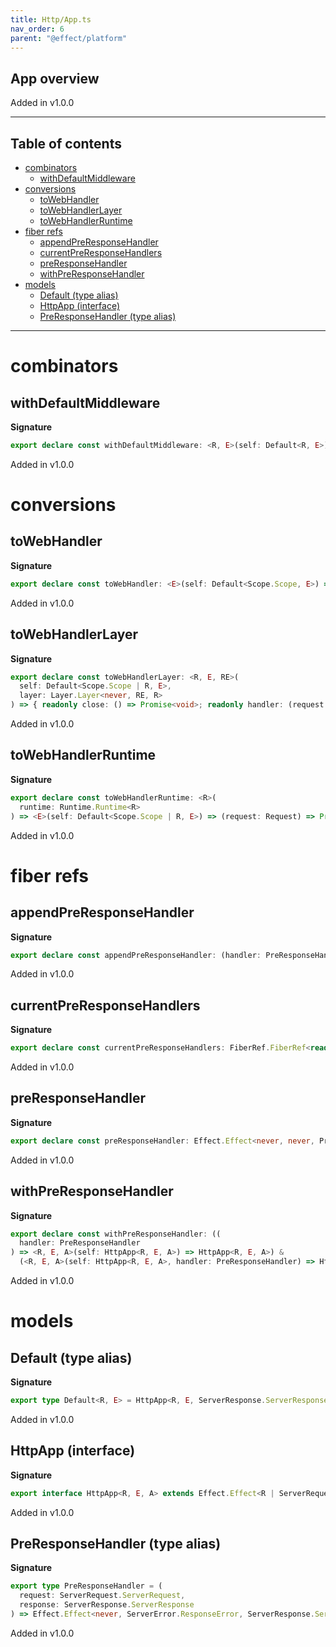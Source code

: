 ```yaml
---
title: Http/App.ts
nav_order: 6
parent: "@effect/platform"
---
```


## App overview

Added in v1.0.0

---

<h2 class="text-delta">Table of contents</h2>

- [combinators](#combinators)
  - [withDefaultMiddleware](#withdefaultmiddleware)
- [conversions](#conversions)
  - [toWebHandler](#towebhandler)
  - [toWebHandlerLayer](#towebhandlerlayer)
  - [toWebHandlerRuntime](#towebhandlerruntime)
- [fiber refs](#fiber-refs)
  - [appendPreResponseHandler](#appendpreresponsehandler)
  - [currentPreResponseHandlers](#currentpreresponsehandlers)
  - [preResponseHandler](#preresponsehandler)
  - [withPreResponseHandler](#withpreresponsehandler)
- [models](#models)
  - [Default (type alias)](#default-type-alias)
  - [HttpApp (interface)](#httpapp-interface)
  - [PreResponseHandler (type alias)](#preresponsehandler-type-alias)

---

# combinators

## withDefaultMiddleware

**Signature**

```ts
export declare const withDefaultMiddleware: <R, E>(self: Default<R, E>) => Default<R, E>
```

Added in v1.0.0

# conversions

## toWebHandler

**Signature**

```ts
export declare const toWebHandler: <E>(self: Default<Scope.Scope, E>) => (request: Request) => Promise<Response>
```

Added in v1.0.0

## toWebHandlerLayer

**Signature**

```ts
export declare const toWebHandlerLayer: <R, E, RE>(
  self: Default<Scope.Scope | R, E>,
  layer: Layer.Layer<never, RE, R>
) => { readonly close: () => Promise<void>; readonly handler: (request: Request) => Promise<Response> }
```

Added in v1.0.0

## toWebHandlerRuntime

**Signature**

```ts
export declare const toWebHandlerRuntime: <R>(
  runtime: Runtime.Runtime<R>
) => <E>(self: Default<Scope.Scope | R, E>) => (request: Request) => Promise<Response>
```

Added in v1.0.0

# fiber refs

## appendPreResponseHandler

**Signature**

```ts
export declare const appendPreResponseHandler: (handler: PreResponseHandler) => Effect.Effect<never, never, void>
```

Added in v1.0.0

## currentPreResponseHandlers

**Signature**

```ts
export declare const currentPreResponseHandlers: FiberRef.FiberRef<readonly PreResponseHandler[]>
```

Added in v1.0.0

## preResponseHandler

**Signature**

```ts
export declare const preResponseHandler: Effect.Effect<never, never, PreResponseHandler>
```

Added in v1.0.0

## withPreResponseHandler

**Signature**

```ts
export declare const withPreResponseHandler: ((
  handler: PreResponseHandler
) => <R, E, A>(self: HttpApp<R, E, A>) => HttpApp<R, E, A>) &
  (<R, E, A>(self: HttpApp<R, E, A>, handler: PreResponseHandler) => HttpApp<R, E, A>)
```

Added in v1.0.0

# models

## Default (type alias)

**Signature**

```ts
export type Default<R, E> = HttpApp<R, E, ServerResponse.ServerResponse>
```

Added in v1.0.0

## HttpApp (interface)

**Signature**

```ts
export interface HttpApp<R, E, A> extends Effect.Effect<R | ServerRequest.ServerRequest, E, A> {}
```

Added in v1.0.0

## PreResponseHandler (type alias)

**Signature**

```ts
export type PreResponseHandler = (
  request: ServerRequest.ServerRequest,
  response: ServerResponse.ServerResponse
) => Effect.Effect<never, ServerError.ResponseError, ServerResponse.ServerResponse>
```

Added in v1.0.0
